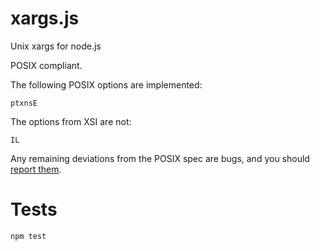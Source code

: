 # xargs.js

Unix xargs for node.js

POSIX compliant.

The following POSIX options are implemented:

    ptxnsE

The options from XSI are not:

    IL

Any remaining deviations from the POSIX spec are bugs, and you should
[report them](https://github.com/drj11/xargs.js/issues).

# Tests

    npm test
